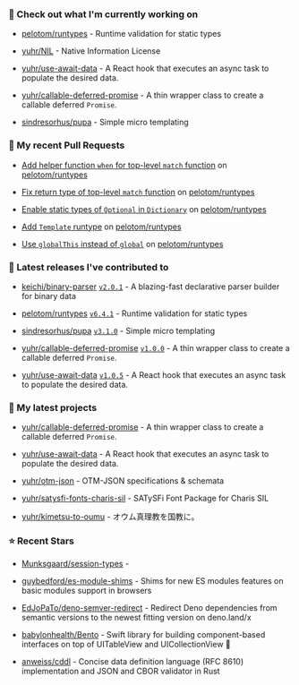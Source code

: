 ### 👷 Check out what I'm currently working on



- [pelotom/runtypes](https://github.com/pelotom/runtypes) - Runtime validation for static types

- [yuhr/NIL](https://github.com/yuhr/NIL) - Native Information License

- [yuhr/use-await-data](https://github.com/yuhr/use-await-data) - A React hook that executes an async task to populate the desired data.

- [yuhr/callable-deferred-promise](https://github.com/yuhr/callable-deferred-promise) - A thin wrapper class to create a callable deferred `Promise`.

- [sindresorhus/pupa](https://github.com/sindresorhus/pupa) - Simple micro templating

### 🔨 My recent Pull Requests



- [Add helper function `when` for top-level `match` function](https://github.com/pelotom/runtypes/pull/285) on [pelotom/runtypes](https://github.com/pelotom/runtypes)

- [Fix return type of top-level `match` function](https://github.com/pelotom/runtypes/pull/283) on [pelotom/runtypes](https://github.com/pelotom/runtypes)

- [Enable static types of `Optional` in `Dictionary`](https://github.com/pelotom/runtypes/pull/281) on [pelotom/runtypes](https://github.com/pelotom/runtypes)

- [Add `Template` runtype](https://github.com/pelotom/runtypes/pull/279) on [pelotom/runtypes](https://github.com/pelotom/runtypes)

- [Use `globalThis` instead of `global`](https://github.com/pelotom/runtypes/pull/273) on [pelotom/runtypes](https://github.com/pelotom/runtypes)

### 🔭 Latest releases I've contributed to



- [keichi/binary-parser](https://github.com/keichi/binary-parser) [`v2.0.1`](https://github.com/keichi/binary-parser/releases/tag/v2.0.1) - A blazing-fast declarative parser builder for binary data

- [pelotom/runtypes](https://github.com/pelotom/runtypes) [`v6.4.1`](https://github.com/pelotom/runtypes/releases/tag/v6.4.1) - Runtime validation for static types

- [sindresorhus/pupa](https://github.com/sindresorhus/pupa) [`v3.1.0`](https://github.com/sindresorhus/pupa/releases/tag/v3.1.0) - Simple micro templating

- [yuhr/callable-deferred-promise](https://github.com/yuhr/callable-deferred-promise) [`v1.0.0`](https://github.com/yuhr/callable-deferred-promise/releases/tag/v1.0.0) - A thin wrapper class to create a callable deferred `Promise`.

- [yuhr/use-await-data](https://github.com/yuhr/use-await-data) [`v1.0.5`](https://github.com/yuhr/use-await-data/releases/tag/v1.0.5) - A React hook that executes an async task to populate the desired data.

### 🌱 My latest projects



- [yuhr/callable-deferred-promise](https://github.com/yuhr/callable-deferred-promise) - A thin wrapper class to create a callable deferred `Promise`.

- [yuhr/use-await-data](https://github.com/yuhr/use-await-data) - A React hook that executes an async task to populate the desired data.

- [yuhr/otm-json](https://github.com/yuhr/otm-json) - OTM-JSON specifications &amp; schemata

- [yuhr/satysfi-fonts-charis-sil](https://github.com/yuhr/satysfi-fonts-charis-sil) - SATySFi Font Package for Charis SIL

- [yuhr/kimetsu-to-oumu](https://github.com/yuhr/kimetsu-to-oumu) - オウム真理教を国教に。

### ⭐ Recent Stars



- [Munksgaard/session-types](https://github.com/Munksgaard/session-types) - 

- [guybedford/es-module-shims](https://github.com/guybedford/es-module-shims) - Shims for new ES modules features on basic modules support in browsers

- [EdJoPaTo/deno-semver-redirect](https://github.com/EdJoPaTo/deno-semver-redirect) - Redirect Deno dependencies from semantic versions to the newest fitting version on deno.land/x

- [babylonhealth/Bento](https://github.com/babylonhealth/Bento) - Swift library for building component-based interfaces on top of UITableView and UICollectionView 🍱

- [anweiss/cddl](https://github.com/anweiss/cddl) - Concise data definition language (RFC 8610) implementation and JSON and CBOR validator in Rust
